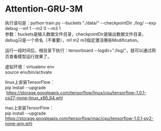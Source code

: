# Attention-GRU-3M
  
执行语句是：python train.py --buckets "./data/" --checkpointDir ./log/ --exp debug --m1 1 --m2 0 --m3 1  
参数：buckets是输入数据文件目录，checkpointDir是输出数据文件目录，debug只是一个命名（不重要），m1 m2 m3指定激活哪些Modification。  
  
运行一段时间后，根目录下执行：tensorboard --logdir="./log/"，就可以通过网页查看模型运行效果了。  
  
虚拟环境：virtualenv env  
source env/bin/activate  
  
linux上安装TensorFlow：  
pip install --upgrade  https://storage.googleapis.com/tensorflow/linux/cpu/tensorflow-1.0.1-cp27-none-linux_x86_64.whl  
  
mac上安装TensorFlow：  
pip install --upgrade  https://storage.googleapis.com/tensorflow/mac/cpu/tensorflow-1.0.1-py2-none-any.whl  
